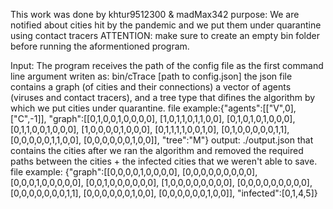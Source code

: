 This work was done by khtur9512300  &  madMax342
purpose: We are notified about cities hit by the pandemic and we put them under quarantine using contact tracers
ATTENTION: make sure to create an empty bin folder before running the aformentioned program.
         
Input: The program receives the path of the config file as the first command line argument
       writen as:   bin/cTrace [path to config.json]
       the json file contains a graph (of cities and their connections) a vector of agents (viruses and contact tracers),
       and a tree type that difines the algorithm by which we put cities under quarantine.
       file example:{"agents":[["V",0],["C",-1]],
                     "graph":[[0,1,0,0,1,0,0,0,0],
                              [1,0,1,1,0,1,1,0,0],
                              [0,1,0,1,0,1,0,0,0],
                              [0,1,1,0,0,1,0,0,0],
                              [1,0,0,0,0,1,0,0,0],
                              [0,1,1,1,1,0,0,1,0],
                              [0,1,0,0,0,0,0,1,1],
                              [0,0,0,0,0,1,1,0,0],
                              [0,0,0,0,0,0,1,0,0]],
                              "tree":"M"}
output: ./output.json that contains the cities after we ran the algorithm and removed the required paths between the cities 
        + the infected cities that we weren't able to save.
       file example: {"graph":[[0,0,0,0,1,0,0,0,0],
                               [0,0,0,0,0,0,0,0,0],
                               [0,0,0,1,0,0,0,0,0],
                               [0,0,1,0,0,0,0,0,0],
                               [1,0,0,0,0,0,0,0,0],
                               [0,0,0,0,0,0,0,0,0],
                               [0,0,0,0,0,0,0,1,1],
                               [0,0,0,0,0,0,1,0,0],
                               [0,0,0,0,0,0,1,0,0]],
                      "infected":[0,1,4,5]}
